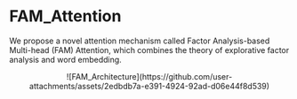 # FAM_Attention
We propose a novel attention mechanism called Factor Analysis-based Multi-head (FAM) Attention, which combines the theory of explorative factor analysis and word embedding.

<div align="center">
![FAM_Architecture](https://github.com/user-attachments/assets/2edbdb7a-e391-4924-92ad-d06e44f8d539)
</div>
